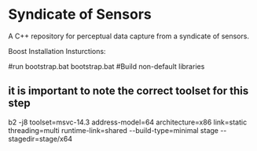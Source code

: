 # Syndicate of Sensors

A C++ repository for perceptual data capture from a syndicate of sensors.


Boost Installation Insturctions:

#run bootstrap.bat
bootstrap.bat
#Build non-default libraries
## it is important to note the correct toolset for this step
b2 -j8 toolset=msvc-14.3 address-model=64 architecture=x86 link=static threading=multi runtime-link=shared --build-type=minimal stage --stagedir=stage/x64